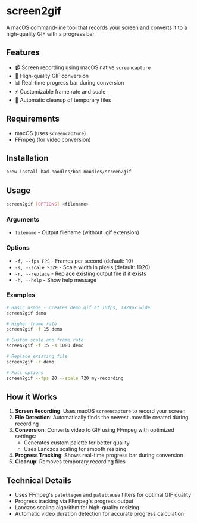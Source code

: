 # screen2gif

A macOS command-line tool that records your screen and converts it to a high-quality GIF with a progress bar.

## Features

- 📹 Screen recording using macOS native `screencapture`
- 🎨 High-quality GIF conversion
- 📊 Real-time progress bar during conversion
- ⚡ Customizable frame rate and scale
- 🔄 Automatic cleanup of temporary files

## Requirements

- macOS (uses `screencapture`)
- FFmpeg (for video conversion)

## Installation

```bash
brew install bad-noodles/bad-noodles/screen2gif
```

## Usage

```bash
screen2gif [OPTIONS] <filename>
```

### Arguments
- `filename` - Output filename (without .gif extension)

### Options
- `-f, --fps FPS` - Frames per second (default: 10)
- `-s, --scale SIZE` - Scale width in pixels (default: 1920)
- `-r, --replace` - Replace existing output file if it exists
- `-h, --help` - Show help message

### Examples

```bash
# Basic usage - creates demo.gif at 10fps, 1920px wide
screen2gif demo

# Higher frame rate
screen2gif -f 15 demo

# Custom scale and frame rate
screen2gif -f 15 -s 1080 demo

# Replace existing file
screen2gif -r demo

# Full options
screen2gif --fps 20 --scale 720 my-recording
```

## How it Works

1. **Screen Recording**: Uses macOS `screencapture` to record your screen
2. **File Detection**: Automatically finds the newest .mov file created during recording
3. **Conversion**: Converts video to GIF using FFmpeg with optimized settings:
   - Generates custom palette for better quality
   - Uses Lanczos scaling for smooth resizing
4. **Progress Tracking**: Shows real-time progress bar during conversion
5. **Cleanup**: Removes temporary recording files

## Technical Details

- Uses FFmpeg's `palettegen` and `paletteuse` filters for optimal GIF quality
- Progress tracking via FFmpeg's progress output
- Lanczos scaling algorithm for high-quality resizing
- Automatic video duration detection for accurate progress calculation
